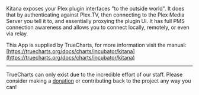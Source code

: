 Kitana exposes your Plex plugin interfaces "to the outside world". It does that by authenticating against Plex.TV, then connecting to the Plex Media Server you tell it to, and essentially proxying the plugin UI. It has full PMS connection awareness and allows you to connect locally, remotely, or even via relay.


This App is supplied by TrueCharts, for more information visit the manual: [https://truecharts.org/docs/charts/incubator/kitana](https://truecharts.org/docs/charts/incubator/kitana)

---

TrueCharts can only exist due to the incredible effort of our staff.
Please consider making a [donation](https://truecharts.org/docs/about/sponsor) or contributing back to the project any way you can!
